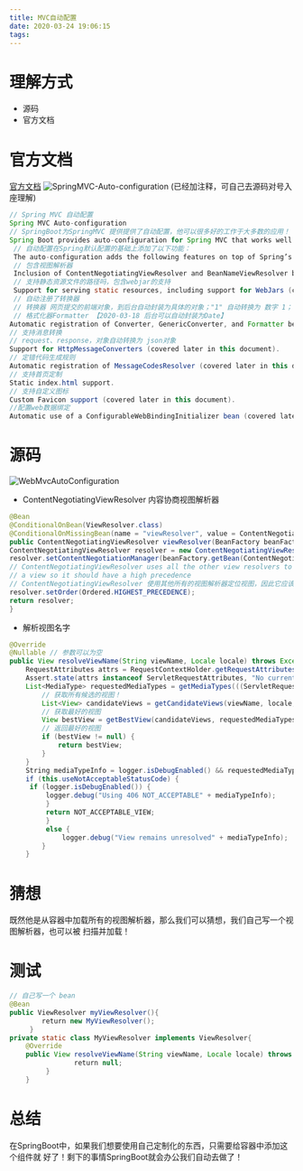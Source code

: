 ```yaml
---
title: MVC自动配置
date: 2020-03-24 19:06:15
tags:
---
```

# 理解方式
+ 源码
+ 官方文档
# 官方文档
[官方文档](https://docs.spring.io/spring-boot/docs/2.2.5.RELEASE/reference/htmlsingle/#boot-feat%20ures-spring-mvc-auto-con%EF%AC%81guration)
![SpringMVC-Auto-configuration](https://tvax2.sinaimg.cn/large/005DJQmOgy1gd58auudqdj30zh0fktbq.jpg)
(已经加注释，可自己去源码对号入座理解)
```java
// Spring MVC 自动配置
Spring MVC Auto-configuration 
// SpringBoot为SpringMVC 提供提供了自动配置，他可以很多好的工作于大多数的应用！
Spring Boot provides auto-configuration for Spring MVC that works well with most applications.
 // 自动配置在Spring默认配置的基础上添加了以下功能： 
 The auto-configuration adds the following features on top of Spring’s defaults: 
 // 包含视图解析器 
 Inclusion of ContentNegotiatingViewResolver and BeanNameViewResolver beans. 
 // 支持静态资源文件的路径吗，包含webjar的支持 
 Support for serving static resources, including support for WebJars (covered later in this document)). 
 // 自动注册了转换器      
 // 转换器 网页提交的前端对象，到后台自动封装为具体的对象；"1" 自动转换为 数字 1； 
 // 格式化器Formatter 【2020-03-18 后台可以自动封装为Date】
Automatic registration of Converter, GenericConverter, and Formatter beans. 
// 支持消息转换 
// request、response，对象自动转换为 json对象 
Support for HttpMessageConverters (covered later in this document). 
// 定错代码生成规则 
Automatic registration of MessageCodesResolver (covered later in this document). 
// 支持首页定制 
Static index.html support. 
// 支持自定义图标 
Custom Favicon support (covered later in this document). 
//配置web数据绑定 
Automatic use of a ConfigurableWebBindingInitializer bean (covered later in this document).
```
# 源码
![WebMvcAutoConfiguration](https://tva1.sinaimg.cn/large/005DJQmOgy1gd59686hzsj30tw0iuqjj.jpg)
+ ContentNegotiatingViewResolver 内容协商视图解析器
```java
@Bean
@ConditionalOnBean(ViewResolver.class)
@ConditionalOnMissingBean(name = "viewResolver", value = ContentNegotiatingViewResolver.class)
public ContentNegotiatingViewResolver viewResolver(BeanFactory beanFactory) {
ContentNegotiatingViewResolver resolver = new ContentNegotiatingViewResolver();
resolver.setContentNegotiationManager(beanFactory.getBean(ContentNegotiationManager.class));
// ContentNegotiatingViewResolver uses all the other view resolvers to locate
// a view so it should have a high precedence
// ContentNegotiatingViewResolver 使用其他所有的视图解析器定位视图，因此它应该具有一 个高的优先级
resolver.setOrder(Ordered.HIGHEST_PRECEDENCE);
return resolver;
}
```
+ 解析视图名字
```java
@Override 
@Nullable // 参数可以为空 
public View resolveViewName(String viewName, Locale locale) throws Exception {    
    RequestAttributes attrs = RequestContextHolder.getRequestAttributes();   
    Assert.state(attrs instanceof ServletRequestAttributes, "No current ServletRequestAttributes");    
    List<MediaType> requestedMediaTypes = getMediaTypes(((ServletRequestAttributes) attrs).getRequest());    if (requestedMediaTypes != null) {        
        // 获取所有候选的视图！        
        List<View> candidateViews = getCandidateViews(viewName, locale, requestedMediaTypes);        
        // 获取最好的视图        
        View bestView = getBestView(candidateViews, requestedMediaTypes, attrs);        
        // 返回最好的视图        
        if (bestView != null) {            
            return bestView;        
        }    
    }
    String mediaTypeInfo = logger.isDebugEnabled() && requestedMediaTypes != null ?        " given " + requestedMediaTypes.toString() : "";
    if (this.useNotAcceptableStatusCode) {        
     if (logger.isDebugEnabled()) {            
         logger.debug("Using 406 NOT_ACCEPTABLE" + mediaTypeInfo);        
         }        
         return NOT_ACCEPTABLE_VIEW;    
         }    
         else {        
             logger.debug("View remains unresolved" + mediaTypeInfo);        return null;    
        } 
    }
 ```
 # 猜想
 既然他是从容器中加载所有的视图解析器，那么我们可以猜想，我们自己写一个视图解析器，也可以被 扫描并加载！

# 测试
```java
// 自己写一个 bean 
@Bean 
public ViewResolver myViewResolver(){
        return new MyViewResolver(); 
     }
private static class MyViewResolver implements ViewResolver{    
    @Override    
    public View resolveViewName(String viewName, Locale locale) throws Exception {
                return null;    
         } 
    }
```
 # 总结
在SpringBoot中，如果我们想要使用自己定制化的东西，只需要给容器中添加这个组件就 好了！剩下的事情SpringBoot就会办公我们自动去做了！ 
